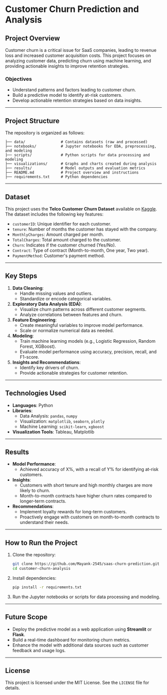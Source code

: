 # Customer Churn Prediction and Analysis

## Project Overview
Customer churn is a critical issue for SaaS companies, leading to revenue loss and increased customer acquisition costs. This project focuses on analyzing customer data, predicting churn using machine learning, and providing actionable insights to improve retention strategies.

### Objectives
- Understand patterns and factors leading to customer churn.
- Build a predictive model to identify at-risk customers.
- Develop actionable retention strategies based on data insights.

---

## Project Structure
The repository is organized as follows:

```
├── data/                # Contains datasets (raw and processed)
├── notebooks/           # Jupyter notebooks for EDA, preprocessing, and modeling
├── scripts/             # Python scripts for data processing and modeling
├── visualizations/      # Graphs and charts created during analysis
├── results/             # Model outputs and evaluation metrics
├── README.md            # Project overview and instructions
├── requirements.txt     # Python dependencies
```

---

## Dataset
This project uses the **Telco Customer Churn Dataset** available on [Kaggle](https://www.kaggle.com/datasets/blastchar/telco-customer-churn). The dataset includes the following key features:

- `customerID`: Unique identifier for each customer.
- `tenure`: Number of months the customer has stayed with the company.
- `MonthlyCharges`: Amount charged per month.
- `TotalCharges`: Total amount charged to the customer.
- `Churn`: Indicates if the customer churned (Yes/No).
- `Contract`: Type of contract (Month-to-month, One year, Two year).
- `PaymentMethod`: Customer's payment method.

---

## Key Steps
1. **Data Cleaning**:
   - Handle missing values and outliers.
   - Standardize or encode categorical variables.
2. **Exploratory Data Analysis (EDA)**:
   - Visualize churn patterns across different customer segments.
   - Analyze correlations between features and churn.
3. **Feature Engineering**:
   - Create meaningful variables to improve model performance.
   - Scale or normalize numerical data as needed.
4. **Modeling**:
   - Train machine learning models (e.g., Logistic Regression, Random Forest, XGBoost).
   - Evaluate model performance using accuracy, precision, recall, and F1-score.
5. **Insights and Recommendations**:
   - Identify key drivers of churn.
   - Provide actionable strategies for customer retention.

---

## Technologies Used
- **Languages**: Python
- **Libraries**:
  - Data Analysis: `pandas`, `numpy`
  - Visualization: `matplotlib`, `seaborn`, `plotly`
  - Machine Learning: `scikit-learn`, `xgboost`
- **Visualization Tools**: Tableau, Matplotlib

---

## Results
- **Model Performance**:
  - Achieved accuracy of X%, with a recall of Y% for identifying at-risk customers.
- **Insights**:
  - Customers with short tenure and high monthly charges are more likely to churn.
  - Month-to-month contracts have higher churn rates compared to longer-term contracts.
- **Recommendations**:
  - Implement loyalty rewards for long-term customers.
  - Proactively engage with customers on month-to-month contracts to understand their needs.

---

## How to Run the Project
1. Clone the repository:
   ```bash
   git clone https://github.com/Mayank-2545/saas-churn-prediction.git
   cd customer-churn-analysis
   ```
2. Install dependencies:
   ```bash
   pip install -r requirements.txt
   ```
3. Run the Jupyter notebooks or scripts for data processing and modeling.

---

## Future Scope
- Deploy the predictive model as a web application using **Streamlit** or **Flask**.
- Build a real-time dashboard for monitoring churn metrics.
- Enhance the model with additional data sources such as customer feedback and usage logs.

---

## License
This project is licensed under the MIT License. See the `LICENSE` file for details.

